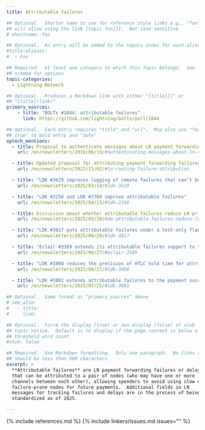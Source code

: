 ```yaml
---
title: Attributable failures

## Optional.  Shorter name to use for reference style links e.g., "foo"
## will allow using the link [topic foo][].  Not case sensitive
# shortname: foo

## Optional.  An entry will be added to the topics index for each alias
#title-aliases:
#  - Foo

## Required.  At least one category to which this topic belongs.  See
## schema for options
topic-categories:
  - Lightning Network

## Optional.  Produces a Markdown link with either "[title][]" or
## "[title](link)"
primary_sources:
    - title: "BOLTs #1044: attributable failures"
      link: https://github.com/lightning/bolts/pull/1044

## Optional.  Each entry requires "title" and "url".  May also use "feature:
## true" to bold entry and "date"
optech_mentions:
  - title: Proposal to authenticate messages about LN payment forwarding delays
    url: /en/newsletters/2019/06/19/#authenticating-messages-about-ln-delays

  - title: Updated proposal for attributing payment forwarding failures and delays
    url: /en/newsletters/2022/11/02/#ln-routing-failure-attribution

  - title: "LDK #3629 improves logging of remote failures that can’t be attributed"
    url: /en/newsletters/2025/03/14/#ldk-3629

  - title: "LDK #2256 and LDK #3709 improve attributable failures"
    url: /en/newsletters/2025/04/11/#ldk-2256

  - title: Discussion about whether attributable failures reduce LN privacy
    url: /en/newsletters/2025/05/30/#do-attributable-failures-reduce-ln-privacy

  - title: "LDK #3817 puts attributable failures under a test-only flag until broader adoption is achieved"
    url: /en/newsletters/2025/06/20/#ldk-3817

  - title: "Eclair #3109 extends its attributable failures support to trampoline payments"
    url: /en/newsletters/2025/06/27/#eclair-3109

  - title: "LDK #3868 reduces the precision of HTLC hold time for attributable failures from 1ms to 100ms units"
    url: /en/newsletters/2025/06/27/#ldk-3868

  - title: "LDK #3801 extends attributable failures to the payment success path"
    url: /en/newsletters/2025/07/25/#ldk-3801

## Optional.  Same format as "primary_sources" above
# see_also:
#   - title:
#     link:

## Optional.  Force the display (true) or non-display (false) of stub
## topic notice.  Default is to display if the page.content is below a
## threshold word count
#stub: false

## Required.  Use Markdown formatting.  Only one paragraph.  No links allowed.
## Should be less than 500 characters
excerpt: >
  **Attributable failures** are LN payment forwarding failures or delays
  that can be attributed to a pair of nodes (who may have one or more
  channels between each other), allowing spenders to avoid using slow or
  failure-prone nodes for future payments.  Additional fields in LN
  messages for tracking failures and delays are in the process of being
  standardized as of 2025.

---
```


{% include references.md %}
{% include linkers/issues.md issues="" %}
